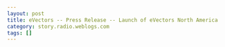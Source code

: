 ```yaml
---
layout: post
title: eVectors -- Press Release -- Launch of eVectors North America
category: story.radio.weblogs.com
tags: []
---
```

<head>
<meta http-equiv="Content-Type" content="text/html; charset=UTF-8">
    <meta http-equiv="Expires" content="Mon, 01 Jan 1990 01:00:00 GMT">
    <title>eVectors :: Press Release :: Launch of eVectors North America</title>
    <style type="text/css">
      body {
        margin-top: 0px;
        margin-left: 0px;
        margin-right: 0px;
        margin-bottom: 0px;
        }

      body, td, p {
        font-family: verdana, sans-serif;
        font-size: 90%;
        }

      h2 { 
        font-family: Verdana, Arial, Helvetica, sans-serif; font-size: 24px; font-weight: bold
        }
      .header {
        font-family: Verdana, Arial, Helvetica, sans-serif; font-size: 40px; font-weight: bold
        }
      .realsmall {
        font-family: Verdana, Arial, Helvetica, sans-serif; font-size: 9px;
        }
      .small {
        font-family: Verdana, Arial, Helvetica, sans-serif; font-size: 10px;
        }
      </style>
    </head>

| 

 |

| ![](http://radio.weblogs.com/0103807/images/trans60x60.gif)  
 | Last updated: 7/18/2002; 5:43:16 AM  
 | ![](http://radio.weblogs.com/0103807/images/trans60x60.gif) |

| ![](http://radio.weblogs.com/0103807/images/trans60x1.gif)  
 | 

<font size="+3"><b><a href="http://radio.weblogs.com/0103807/" style="color:black; text-decoration:none">The FuzzyBlog!</a></b></font>  
_Marketing 101. Consulting 101. PHP Consulting. Random geeky stuff. I Blog Therefore I Am._

<font size="+1"><b>eVectors :: Press Release :: Launch of eVectors North America</b></font>

<center>
<h2>Evectors, Srl, Announces North American Division</h2>
<br>
<h4>Evectors, Srl, an Italian Content Management Vendor Forms North American Subsidiary to Launch IdeaTools a Leading Content Management System</h4>
</center>

* * *

**Trieste, Italy / Belmont, MA. -- July 18, 2002 --** Taking a large step forward, a leading Italian software company, Evectors Srl, today announced the formal opening of their new North American division, eVectors North America.&nbsp; Evectors is a 10 year old Italian software and services company focused on web content management software and design, consulting and application development services.&nbsp; With the formal launch of a new North American division, eVectors is now able to offer their award winning product and services, IdeaTools, to a much larger audience.

#### Evectors IdeaTools: a Scalable Content Management Solution

Evectors originated as a multimedia developer and creator of websites in the early 1990s.&nbsp; Over time, as customer needs coalesced around a common set of themes, eVectors made a strategic decision to enter the software business by developing a content management platform, IdeaTools.&nbsp; Since that early point, IdeaTools has evolved into a robust, scalable content management solution, now at version 2.5 and in use on over 160 different web sites.&nbsp; Organizations using IdeaTools range from Pharmacia, the largest pharmaceutical company in the world right down to individual merchants such as Active-Software an Italian eCommerce site that sells software over the Internet.&nbsp; Key features include:

- Complete operation of all features using a web browser from any desktop in the world - no complicated software to install and no need for obscure scripting languages 
- Support for integrated intranet / extranet sites using one product, one content database and one security architecture 
- Discussion groups 
- Full support for even cutting edge web features such as XSLT, RSS and XML 
- An underlying object database that manages all content 
- A powerful theme system 
- Content Versioning Support 
- Integral News Aggregator

#### Expansion: Even in Bad Economic Times

Given the current economic climate, many companies are focusing on cutting expenses and not even trying to expand.&nbsp; Whena asked about this, Paolo Valdemerin, the founder and CEO of Evectors commented:

> _It's certainly true that we aren't in the best times for expansion but I and my board of directors made the decision that our product offers compelling advantages for all companies -- even in bad times so the expansion made sense.&nbsp; The powerful templating and site creation features in IdeaTools can help companies create web sites more efficiently -- and at a fraction of the time and cost of competing products.&nbsp; We think that even in a down market, particularly in a down market, this is a compelling reason to purchase._
#### Blogging and How it Affects Business Partnerships

Perhaps the most interesting aspect of the eVectors expansion is that it grew out of the blogging world -- and is occurring approximately 6 to 9 months earlier than planned.&nbsp; Here's what happened from the perspective of J. Scott Johnson, VP of Marketing for North America:

> _Paolo and I are both regular bloggers and two of the most successful bloggers within our blogging community ([metrics](http://subhonker6.userland.com/rcsPublic/ranking) - Scott is "FuzzyBlog" and Paolo is "Paolo's Weblog").&nbsp; We met through our mutual blogs as we write on similar subjects.&nbsp; After a number of online discussions and cross linking, Paolo approached me about taking charge of the North American expansion.&nbsp; One week later, I and our VP of Business Development, were on a plane to Italy.&nbsp; The most interesting aspect of this is that we did it sight unseen, no personal interaction at all and without having discussed compensation.&nbsp; That's the level of trust that blogging inspires.&nbsp; Compare this with traditional approaches to finding staff, recruiting and creating a subsidiary._
#### About Evectors North America

Evectors North America is operated on J. Scott Johnson, VP of Marketing and Gretchen Cahaly, VP of Business Development:

- Scott is a multiple time entrepreneurs, ex-dot commer and the author of multiple books and articles including a co-author of the forthcoming "[Blogging Essentials](http://www.oreilly.com/catalog/essblogging/)" by [O'Reilly and Associates](http://www.oreilly.com/)
- Gretchen is also a former dot commer blah blah blah (gretch tell me what you want here)

Evectors North American is headquartered in Belmont Massachusetts and can be reached online at [www.evectors.com](http://www.evectors.com/).

* * *

**PR Contacts for Press and Analysts:**

Evectors North America or Evectors , Srl can be reached as follows:

**Who: J. Scott Johnson, VP of Marketing**  
Email: [scott@evectors.com](mailto:scott@evectors.com)  
IM 1: fuzzygroup (yahoo)  
IM 2: fuzzygroup (yahoo)  
Phone: 617 588 0613

**Who: Gretchen Cahaly, VP of Marketing**  
Email: [gretchen@evectors.com](mailto:gretchen@evectors.com)  
IM 1: gchaly (yahoo)  
IM 2: gretchenfg (yahoo)  
Phone: 617 588 0613

**Who: Paolo Valdemerin, CEO**  
Email: [paolo@evectors.com](mailto:paolo@evectors.com)  
IM 1: paolovalde (yahoo)  
Phone: 011 44

* * *

Evectors is a registered trademark of eVectors, srl.

  
  

<script language="JavaScript" type="text/javascript"><!--
	var imageUrl = "http://radio.xmlstoragesystem.com/weblogStats/count.gif";
	var imageTag = "<img src=\"" + imageUrl + "?group=radio1&usernum=103807&referer=" + escape (document.referrer) + "\" height=\"1\" width=\"1\">";
	document.write (imageTag);
	//--></script>

 | ![](http://radio.weblogs.com/0103807/images/trans60x1.gif)  
 |
| ![](http://radio.weblogs.com/0103807/images/trans60x60.gif)  
 | Copyright 2002 © The FuzzyStuff  
 | ![](http://radio.weblogs.com/0103807/images/trans60x60.gif)  
 |


